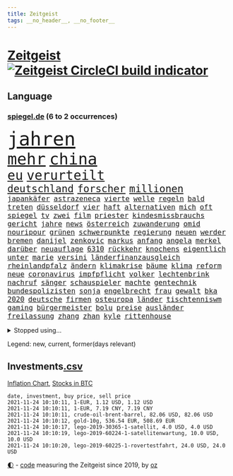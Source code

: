 ```yaml
---
title: Zeitgeist
tags: __no_header__, __no_footer__
---
```


# [Zeitgeist](https://oliz.io/zeitgeist/) [![Zeitgeist CircleCI build indicator](https://circleci.com/gh/ooz/zeitgeist.svg?style=shield)](https://circleci.com/gh/ooz/zeitgeist)

## Language

<h3><a href="https://www.spiegel.de" target="_blank">spiegel.de</a> (6 to 2 occurrences)</h3>
<p style="font-family:monospace">
<span style="font-size:32pt"><a href="news_links.html#jahren" class="current">jahren</a></span>
<br>
<span style="font-size:27pt"><a href="news_links.html#mehr" class="current">mehr</a></span>
<span style="font-size:27pt"><a href="news_links.html#china" class="current">china</a></span>
<br>
<span style="font-size:22pt"><a href="news_links.html#eu" class="current">eu</a></span>
<span style="font-size:22pt"><a href="news_links.html#verurteilt" class="current">verurteilt</a></span>
<br>
<span style="font-size:17pt"><a href="news_links.html#deutschland" class="current">deutschland</a></span>
<span style="font-size:17pt"><a href="news_links.html#forscher" class="current">forscher</a></span>
<span style="font-size:17pt"><a href="news_links.html#millionen" class="current">millionen</a></span>
<br>
<span style="font-size:12pt"><a href="news_links.html#japankäfer" class="new">japankäfer</a></span>
<span style="font-size:12pt"><a href="news_links.html#astrazeneca" class="current">astrazeneca</a></span>
<span style="font-size:12pt"><a href="news_links.html#vierte" class="current">vierte</a></span>
<span style="font-size:12pt"><a href="news_links.html#welle" class="current">welle</a></span>
<span style="font-size:12pt"><a href="news_links.html#regeln" class="current">regeln</a></span>
<span style="font-size:12pt"><a href="news_links.html#bald" class="current">bald</a></span>
<span style="font-size:12pt"><a href="news_links.html#treten" class="current">treten</a></span>
<span style="font-size:12pt"><a href="news_links.html#düsseldorf" class="current">düsseldorf</a></span>
<span style="font-size:12pt"><a href="news_links.html#vier" class="current">vier</a></span>
<span style="font-size:12pt"><a href="news_links.html#haft" class="current">haft</a></span>
<span style="font-size:12pt"><a href="news_links.html#alternativen" class="current">alternativen</a></span>
<span style="font-size:12pt"><a href="news_links.html#mich" class="current">mich</a></span>
<span style="font-size:12pt"><a href="news_links.html#oft" class="current">oft</a></span>
<span style="font-size:12pt"><a href="news_links.html#spiegel" class="current">spiegel</a></span>
<span style="font-size:12pt"><a href="news_links.html#tv" class="current">tv</a></span>
<span style="font-size:12pt"><a href="news_links.html#zwei" class="current">zwei</a></span>
<span style="font-size:12pt"><a href="news_links.html#film" class="current">film</a></span>
<span style="font-size:12pt"><a href="news_links.html#priester" class="current">priester</a></span>
<span style="font-size:12pt"><a href="news_links.html#kindesmissbrauchs" class="current">kindesmissbrauchs</a></span>
<span style="font-size:12pt"><a href="news_links.html#gericht" class="current">gericht</a></span>
<span style="font-size:12pt"><a href="news_links.html#jahre" class="current">jahre</a></span>
<span style="font-size:12pt"><a href="news_links.html#news" class="current">news</a></span>
<span style="font-size:12pt"><a href="news_links.html#österreich" class="current">österreich</a></span>
<span style="font-size:12pt"><a href="news_links.html#zuwanderung" class="current">zuwanderung</a></span>
<span style="font-size:12pt"><a href="news_links.html#omid" class="current">omid</a></span>
<span style="font-size:12pt"><a href="news_links.html#nouripour" class="current">nouripour</a></span>
<span style="font-size:12pt"><a href="news_links.html#grünen" class="current">grünen</a></span>
<span style="font-size:12pt"><a href="news_links.html#schwerpunkte" class="new">schwerpunkte</a></span>
<span style="font-size:12pt"><a href="news_links.html#regierung" class="current">regierung</a></span>
<span style="font-size:12pt"><a href="news_links.html#neuen" class="current">neuen</a></span>
<span style="font-size:12pt"><a href="news_links.html#werder" class="current">werder</a></span>
<span style="font-size:12pt"><a href="news_links.html#bremen" class="current">bremen</a></span>
<span style="font-size:12pt"><a href="news_links.html#danijel" class="new">danijel</a></span>
<span style="font-size:12pt"><a href="news_links.html#zenkovic" class="new">zenkovic</a></span>
<span style="font-size:12pt"><a href="news_links.html#markus" class="current">markus</a></span>
<span style="font-size:12pt"><a href="news_links.html#anfang" class="current">anfang</a></span>
<span style="font-size:12pt"><a href="news_links.html#angela" class="current">angela</a></span>
<span style="font-size:12pt"><a href="news_links.html#merkel" class="current">merkel</a></span>
<span style="font-size:12pt"><a href="news_links.html#darüber" class="current">darüber</a></span>
<span style="font-size:12pt"><a href="news_links.html#neuauflage" class="current">neuauflage</a></span>
<span style="font-size:12pt"><a href="news_links.html#6310" class="new">6310</a></span>
<span style="font-size:12pt"><a href="news_links.html#rückkehr" class="current">rückkehr</a></span>
<span style="font-size:12pt"><a href="news_links.html#knochens" class="new">knochens</a></span>
<span style="font-size:12pt"><a href="news_links.html#eigentlich" class="current">eigentlich</a></span>
<span style="font-size:12pt"><a href="news_links.html#unter" class="current">unter</a></span>
<span style="font-size:12pt"><a href="news_links.html#marie" class="new">marie</a></span>
<span style="font-size:12pt"><a href="news_links.html#versini" class="new">versini</a></span>
<span style="font-size:12pt"><a href="news_links.html#länderfinanzausgleich" class="new">länderfinanzausgleich</a></span>
<span style="font-size:12pt"><a href="news_links.html#rheinlandpfalz" class="current">rheinlandpfalz</a></span>
<span style="font-size:12pt"><a href="news_links.html#ändern" class="current">ändern</a></span>
<span style="font-size:12pt"><a href="news_links.html#klimakrise" class="current">klimakrise</a></span>
<span style="font-size:12pt"><a href="news_links.html#bäume" class="current">bäume</a></span>
<span style="font-size:12pt"><a href="news_links.html#klima" class="current">klima</a></span>
<span style="font-size:12pt"><a href="news_links.html#reform" class="current">reform</a></span>
<span style="font-size:12pt"><a href="news_links.html#neue" class="current">neue</a></span>
<span style="font-size:12pt"><a href="news_links.html#coronavirus" class="current">coronavirus</a></span>
<span style="font-size:12pt"><a href="news_links.html#impfpflicht" class="current">impfpflicht</a></span>
<span style="font-size:12pt"><a href="news_links.html#volker" class="current">volker</a></span>
<span style="font-size:12pt"><a href="news_links.html#lechtenbrink" class="new">lechtenbrink</a></span>
<span style="font-size:12pt"><a href="news_links.html#nachruf" class="current">nachruf</a></span>
<span style="font-size:12pt"><a href="news_links.html#sänger" class="current">sänger</a></span>
<span style="font-size:12pt"><a href="news_links.html#schauspieler" class="current">schauspieler</a></span>
<span style="font-size:12pt"><a href="news_links.html#machte" class="current">machte</a></span>
<span style="font-size:12pt"><a href="news_links.html#gentechnik" class="new">gentechnik</a></span>
<span style="font-size:12pt"><a href="news_links.html#bundespolizisten" class="new">bundespolizisten</a></span>
<span style="font-size:12pt"><a href="news_links.html#sonja" class="new">sonja</a></span>
<span style="font-size:12pt"><a href="news_links.html#engelbrecht" class="new">engelbrecht</a></span>
<span style="font-size:12pt"><a href="news_links.html#frau" class="current">frau</a></span>
<span style="font-size:12pt"><a href="news_links.html#gewalt" class="current">gewalt</a></span>
<span style="font-size:12pt"><a href="news_links.html#bka" class="current">bka</a></span>
<span style="font-size:12pt"><a href="news_links.html#2020" class="current">2020</a></span>
<span style="font-size:12pt"><a href="news_links.html#deutsche" class="current">deutsche</a></span>
<span style="font-size:12pt"><a href="news_links.html#firmen" class="current">firmen</a></span>
<span style="font-size:12pt"><a href="news_links.html#osteuropa" class="current">osteuropa</a></span>
<span style="font-size:12pt"><a href="news_links.html#länder" class="current">länder</a></span>
<span style="font-size:12pt"><a href="news_links.html#tischtenniswm" class="new">tischtenniswm</a></span>
<span style="font-size:12pt"><a href="news_links.html#gaming" class="new">gaming</a></span>
<span style="font-size:12pt"><a href="news_links.html#bürgermeister" class="current">bürgermeister</a></span>
<span style="font-size:12pt"><a href="news_links.html#bolu" class="new">bolu</a></span>
<span style="font-size:12pt"><a href="news_links.html#preise" class="current">preise</a></span>
<span style="font-size:12pt"><a href="news_links.html#ausländer" class="current">ausländer</a></span>
<span style="font-size:12pt"><a href="news_links.html#freilassung" class="current">freilassung</a></span>
<span style="font-size:12pt"><a href="news_links.html#zhang" class="current">zhang</a></span>
<span style="font-size:12pt"><a href="news_links.html#zhan" class="current">zhan</a></span>
<span style="font-size:12pt"><a href="news_links.html#kyle" class="current">kyle</a></span>
<span style="font-size:12pt"><a href="news_links.html#rittenhouse" class="new">rittenhouse</a></span>
</p>
<details>
<summary>Stopped using...</summary>
<p class="former" style="font-size:12pt">
ausgebrochen(398) eindrücke(398) timo(398) himmel(397) israelische(397) pakistan(397) coronainfizierte(396) erfahren(396) flüge(396) geschichten(396) her(396) 35(395) beschäftigt(395) kauft(395) summe(395) talent(395) einsatzkräfte(394) gründe(394) unabhängigkeit(394) zwingt(394) abgang(393) arm(393) begeistern(393) brauchte(393) coronatest(393) ddr(393) evakuiert(393) fraktionschef(393) gerhard(393) geschützt(393) gezeigt(393) hinweisen(393) rettungsschiff(393) unerwartet(393) and(392) aufmerksamkeit(392) bereitet(392) eindruck(392) libanon(392) nahmen(392) schmeckt(392) suchte(392) verstößen(392) besucht(391) bildung(391) brexit(391) favoriten(391) flüchten(391) fort(391) geschrieben(391) haftstrafe(391) kandidat(391) kapitän(391) namens(391) strafen(391) 44(390) analyse(390) anschuldigungen(390) aufstieg(390) berühmt(390) bewohner(390) fahrzeuge(390) künstler(390) leid(390) mancherorts(390) meinem(390) persönlich(390) scheidet(390) stammen(390) verlässt(390) zentrum(390) amazon(389) big(389) franziska(389) gebaut(389) geholt(389) gewissen(389) giffey(389) herkunft(389) kräftig(389) nahen(389) rechts(389) bezeichnet(388) hubschrauber(388) interessiert(388) mario(388) persönlichen(388) respekt(388) schoss(388) schwangere(388) schweigen(388) verlief(388) abwehr(387) beantragen(387) dominiert(387) dubai(387) erfolgreiche(387) hunderten(387) konzernchef(387) legendären(387) lehnen(387) maß(387) stuft(387) veröffentlichte(387) österreichischen(387) erheben(386) erhoben(386) freigestellt(386) gerecht(386) leitung(386) scheiterte(386) schwester(386) sprang(386) spätestens(386) unionsfraktionschef(386) unrecht(386) üben(386) anschließend(385) demonstrationen(385) ehren(385) heißen(385) literatur(385) rekordhoch(385) schwieg(385) usjustizministerium(385) west(385) wofür(385) wurzeln(385) zensur(385) zinsen(385) 34(384) 99(384) käufer(384) langen(384) ringt(384) russell(384) weitergegeben(384) wochenlang(384) wolle(384) erkenntnisse(383) flughäfen(383) format(383) gedreht(383) gelöst(383) hunde(383) mutige(383) selben(383) umstritten(383) andrej(382) bill(382) dreht(382) engagement(382) erschüttert(382) hauses(382) institut(382) konflikte(382) regierungspartei(382) 19jährige(381) aufnahme(381) dominanz(381) erinnern(381) fernen(381) freie(381) geklärt(381) grünheide(381) moskaus(381) rassistischen(381) stärke(381) umsetzen(381) verbreiten(381) 61(380) fauci(380) kleines(380) normalität(380) offensive(380) schönsten(380) stanley(380) verspielt(380) atem(379) besserung(379) dich(379) filmen(379) automobilgeschichte(378) befeuern(378) begeisterten(378) clinton(378) geführt(378) irren(378) verfehlt(378) verschwanden(378) österreicher(378) 11000(377) alice(377) arabische(377) herr(377) loswerden(377) schlimmste(377) lernt(376) modell(376) spotify(376) umfragen(376) 900(375) anja(375) entwickeln(375) genauso(375) nachgewiesen(375) zwischenzeitlich(375) grundgesetz(374) grünenchef(374) ständig(374) uefa(374) virologen(374) aufschwung(373) begeistert(373) erfunden(373) herz(373) jene(373) klassiker(373) überholt(373) aufstellen(372) erdbeben(372) fehlten(372) robin(372) vieles(372) premierministers(371) rose(371) spiegeltitelstory(371) verband(371) zugelassenen(371) enge(370) golden(370) münster(370) schnellste(370) architekt(369) barbara(369) milliardenhöhe(369) vorgegangen(369) konsum(368) tvserie(368) antrag(367) ausgesetzt(367) bruce(367) engpässe(367) jürgen(367) km/h(367) rahmen(367) schneider(367) verklagen(367) 19jähriger(366) kate(366) kunstwerk(366) rasen(366) arminia(365) außerhalb(364) beauftragt(364) boomen(364) bürgerinnen(364) erfährt(363) mülheim(363) vorbereitung(362) wirbel(362) impfstoffe(361) vergangen(361) warfen(361) bundeswehrsoldaten(360) flagge(360) ämter(360) fußballem(359) kapitel(359) nebenbei(359) söhne(358) verheerend(358) katharina(357) klees(357) lachen(357) america(356) dortmunder(355) stört(355) chemikalien(354) schätzen(354) abgeschlossen(352) tuchel(352) smartphones(350) unterbrochen(350) reportage(347) schmerz(347) usbundesstaaten(347) herausforderungen(346) fluss(345) impfdosen(345) kleinkind(345) rodrigo(345) missbrauchskomplex(344) staatsoberhaupt(344) gefecht(343) inhaftierten(343) tschechische(343) ausgetragen(342) beobachtung(342) knacken(341) service(341) bundesverfassungsgerichts(340) palästinenser(340) vergeltung(339) vorlegen(338) divers(337) gesichter(336) topspiel(336) ertrank(333) indiana(333) italienischer(332) klarheit(332) gewusst(331) cdu/csu(330) prozessbeginn(328) krawalle(326) rechter(326) herauszufinden(325) unfällen(324) 13jährige(321) 58(318) inhaltlich(316) schärfer(316) solches(315) würzburg(313) grünenpolitikerin(310) hartz(310) leiter(309) spannung(308) hungern(306) wetterdienst(306) seniorin(304) katzen(303) motivation(302) nordosten(301) befanden(300) unterschrift(297) urlaubsinsel(296) knappen(295) gewinne(293) harmlos(293) eingehen(292) adler(290) iv(280) autobauer(279) blaue(276) verschickt(273) abreise(269) bundesweiten(269) taucher(269) oberhaupt(268) radsportler(268) 230(264) gelöscht(263) bewerben(259) bahnverkehr(255) fluggesellschaft(252) kannte(251) großstädten(248) konkreten(248) recherche(248) verstörend(247) abbruch(246) direkten(245) echter(245) rausch(243) grundrechte(240) premierministerin(237) abbringen(236) abheben(236) bürgerrechtler(236) konservative(235) krimi(235) email(234) schwerin(234) einsätzen(232) szenarien(231) duterte(230) geimpften(229) orte(228) bildzeitung(220) gebeten(218) abgeschnitten(214) rekordtief(214) ermittlungsverfahren(213) lieder(212) paralympics(211) ausrichten(210) angespült(209) wunde(208) zahlungsmittel(208) asyl(204) verlag(204) mitverantwortlich(203) bergung(202) kanadischen(200) ferdinand(199) 350(198) heldin(198) aufhören(197) regierungstruppen(191) pflegen(187) zufriedener(187) achtung(185) angeschaut(184) simone(183) vereine(183) grünes(182) baerbocks(181) jubel(179) loben(179) 2013(178) japanischen(178) übergriff(178) begraben(177) einheiten(177) hamas(177) halbzeit(176) ungerecht(171) hofmann(169) bond(168) besonderes(166) seltenes(166) pipelines(165) hardliner(164) manta(164) auszusetzen(163) erwarte(163) notenbank(163) palästinensische(163) peinlich(163) 83(162) kriegsende(162) thriller(161) eigner(160) autofahrern(159) engagiert(159) gegend(158) wirkten(157) litten(156) nrwcdu(156) jamie(155) karim(155) vorsicht(155) ängste(155) kluft(154) abrechnung(153) bundesfinanzhof(153) auftaktspiel(152) grönland(152) ruinen(152) videoaufnahmen(151) energieagentur(149) zusammenarbeiten(148) weser(147) pandemien(145) welterfolg(145) erlebnisse(144) spitzen(142) treibstoff(142) zugriff(142) staatspräsidenten(141) benzinpreis(140) cumexskandal(139) end(139) netzwerks(138) scheiterten(138) finder(137) kopfschmerzen(137) sammelt(137) verarbeiten(137) ambitionierte(136) bestseller(136) frühzeitig(135) gesichtserkennung(135) profil(135) zentralbank(135) aktueller(134) ardern(133) erhöhte(133) jacinda(133) längerer(133) neuseelands(133) asylanträge(132) inflationsrate(132) atommüll(131) engländer(131) lebensmitteln(131) rechtsstaatlichkeit(131) vormittag(131) ausrücken(130) notwendig(130) unseres(130) wundert(130) 77jährige(129) erbeutet(129) tankstelle(129) sogleich(127) alarmbereitschaft(126) geschlossenheit(126) giftigen(126) aufregendsten(125) bemängelt(125) pflegte(125) strobl(125) erhöhtes(123) ressort(123) bekennt(122) furcht(122) freute(121) frühestens(121) mauerbau(121) 9(120) rückstau(120) täglichen(120) wesentlich(120) visa(119) anwesen(118) demenz(118) düster(118) neugeborene(118) norwegische(118) senatoren(118) unterrichten(118) ausgabe(117) heim(117) süddeutschland(117) verheerende(117) vorgänge(117) funk(116) verbunden(116) justizstreit(115) klimabericht(115) psychiatrie(115) lukaku(113) romelu(113) usmilitär(113) axel(112) miloš(112) mo(112) zeman(112) gerichtlich(111) missbrauchte(111) stufen(111) alqaida(110) grenzkontrollen(110) symptomen(110) bdi(109) werkstatt(109) zugestimmt(109) übertraf(109) aiwanger(108) sang(108) ätna(108) 1994(107) linkenfraktionschef(107) übte(107) verlassenen(104) waldbrand(104) wunderkind(104) zauber(104) disney(102) raser(102) abschiebungen(101) außergewöhnliche(101) ermordung(101) fällig(101) gedroht(101) löbel(101) medizinischer(101) nikolas(101) ortskräfte(101) selbstkritisch(101) glänzt(100) thiel(100) bär(99) whistleblower(99) augsburger(98) fossilen(98) justizreform(98) basketballer(97) verhaftungen(97) verleger(97) versehen(97) abschiedsbesuch(96) allgemeinwissen(96) klug(96) wdr(96) wissenstest(96) buchen(95) kolumbianische(95) beirut(94) mitgerissen(94) fachen(93) fluten(93) handgreiflich(93) winde(93) amoklauf(92) beliebte(92) bergischen(92) naturschutz(92) regelwerk(92) vertragsverlängerung(92) barley(91) elternkolumne(91) evakuieren(91) finalen(91) kapitolsturm(91) katarina(91) komiker(91) rauch(91) verlorenen(91) überarbeitet(91) 0(90) entzieht(90) körperlichen(90) nachhaltiger(90) schätzt(90) unionsparteien(90) angegangen(89) bereitgestellt(89) bundesbankchef(89) herd(89) jüngster(89) moral(89) weidmann(89) erbitterten(88) kette(88) romy(88) stromschlag(88) syrische(88) tieres(88) zaza(88) 360(87) lasso(87) verbraucherzentrale(87) anschließenden(86) cumexurteil(86) electric(86) fertigte(86) jutta(86) netzwerke(86) vizepräsidentin(86) abzuwälzen(85) garage(85) gibt's(85) handballer(85) handelsverband(85) lautete(85) missbrauchsvorwürfe(85) produktionen(85) supermarktregale(85) zutritt(85) beschimpfungen(84) kisten(84) spencer(84) supermärkte(84) ch(83) sektor(83) verbinden(83) dutertes(82) killer(82) nbaprofi(82) smartphoneindustrie(82) stonehenge(82) verkehrt(82) wetzlar(82) wohnmobil(82) 1964(81) abitur(81) angemeldet(81) eswatini(81) fußgänger(81) mswati(81) nazizeit(81) swasiland(81) unterdurchschnittlich(81) verstoßes(81) brillieren(80) böen(80) fürdie(80) rückkehrer(80) selbstbewusst(80) seltenheit(80) usstars(80) ächzt(80) angepackt(79) befürchtete(79) fahrerinnen(79) hochrangiges(79) schuhe(79) umweltfreundlicher(79) verhängten(79) bewohnte(78) kräftiger(78) langes(78) schwesterparteien(78) sowjetrepublik(78) camping(77) gültig(77) konzertfilm(77) langweilig(77) marathon(77) mutterkonzerns(77) rätselhafte(77) soul(77) 'ndrangheta(76) bankenaufseher(76) einlegen(76) kandahar(76) klimaministerium(76) marsalek(76) tester(76) usstaaten(76) ächzen(76) prekäre(75) weltklimarats(75) erschien(74) gunst(74) körperliche(74) nachbarstaaten(74) verlagschef(74) raucher(73) human(72) jagger(72) lenken(72) reese(72) rights(72) siegfried(72) unbequeme(72) watch(72) witherspoon(72) aniston(71) antje(71) betreffen(71) billigen(71) einbringen(71) gestein(71) note(71) passagierzahlen(71) zurückgegeben(71) beschleunigung(70) fanexpertinnen(70) früherem(70) gärtnern(70) kunduz(70) morawiecki(70) parkplätze(70) rützel(70) werken(70) z(70) anlage(69) fiat(69) hansjoachim(69) regierte(69) verspürt(69) eugeldern(68) grenzregime(68) kusama(68) veruntreut(68) yayoi(68) ökologischen(68) 650000(67) tödlichste(67) desolaten(66) drehte(66) einspruch(66) landwirte(66) terrorverdacht(66) bbckorrespondentin(65) erklärten(65) hilferufe(65) kran(65) nacken(65) rainsford(65) relativ(65) spaziergang(65) wahlrecht(65) weitverbreitete(65) bobic(64) geleakter(64) kult(64) labour(64) ligaspiel(64) resultat(64) satte(64) taifun(64) düpiert(63) elena(63) elvis(63) niedergeschlagen(63) polizeiwache(63) presley(63) söhnen(63) versuchter(63) zwölfjähriger(63) geschwindigkeiten(62) juristisches(62) ergeben(61) faktoren(61) katastrophaler(61) kompakte(61) springer(61) verzeichnen(61) zelten(61) fühlten(60) komplizierte(60) kooperieren(60) kreta(60) wasserversorgung(60) artenvielfalt(59) manfred(59) müttern(59) starstürmer(59) uskünstler(59) wiedergeburt(59) bebte(58) craig(58) enthauptet(58) klimawende(58) klopp(58) liverpools(58) rosen(58) umgerechnet(58) uneingeschränkt(58) bands(57) kirk(57) mastercard(57) staatsbesuch(57) berufliches(56) böse(56) privathaushalte(56) verletzungspause(56) 36jähriger(55) beleben(55) buchpreis(55) geordnete(55) hamid(55) predigt(55) samira(55) schlagzeuger(55) delivery(54) forever(54) gefährde(54) heimspiel(54) hero(54) immobilien(54) lkwfahrern(54) pantherfortsetzung(54) preiserhöhungen(54) universität(54) wakanda(54) wirbelsturm(54) anhörung(53) drummer(53) linkedin(53) nuklear(53) oper(53) vegan(53) behinderungen(52) betriebenen(52) exakt(52) grenzbeamte(52) investiert(52) ließe(52) male(52) zurückhaltung(52) ägäis(52) bisweilen(51) architekten(50) defekten(50) erpressung(50) fredi(50) medienhäuser(50) standard(50) 73(49) balloon(49) erneuerbarer(49) gleichen(49) heidenheim(49) werner(49) erfreut(48) jasmina(48) kampfabstimmung(48) kuhnke(48) millionenbußgeld(48) hang(47) rotlichtviertel(47) rücktrittsforderungen(47) schwachstellen(47) guide(46) kzgedenkstätte(46) stach(46) state(46) angehören(45) lahmt(45) natascha(45) rosenheim(45) saudischen(45) teamkollegin(45) zusage(45) abbau(44) adeyemi(44) dringender(44) spdvorsitzende(44) sportwagen(44) vergessenheit(44) verhütungsmittel(44) überschaubare(44) fressen(43) genfer(43) schott(43) 1138(42) gewölbe(42) kinderinterview(42) verlorene(42) bundestagswahlen(41) grenzregion(41) haqqani(41) innovationen(41) mitteilt(41) protests(41) rauchen(41) royals(41) sirajuddin(41) spielabbruch(41) vormonat(41) wmkonkurrenten(41) angeschlossen(40) digitales(40) rochen(40) worum(40) brooklyn(39) championsleaguespiel(39) exklusiven(39) geheim(39) geständnis(39) herzschlaggesetz(39) hoffnungsträger(39) nahenden(39) vertieft(39) 81jähriger(38) auszugehen(38) finanzbeamter(38) lösungen(38) rotgrünroten(38) routine(38) räumung(38) tierschutzgesetz(38) 19jährigen(37) entführte(37) indopazifik(37) straftaten(37) fischers(36) grippe(36) klargestellt(36) papiermangel(36) saudiarabiens(36) siedlung(36) tuberkulose(36) bombenanschlag(35) bundesligatopspiel(35) lazio(35) leslie(35) militärischer(35) wettrüsten(35) zuflucht(35) geschlechter(34) menschlichen(34) pakete(34) söldnertruppe(34) 81jährige(33) beben(33) mehrfamilienhaus(32) wiens(32) gefälschtem(31) gesuche(31) komplott(31) mitmischen(31) pflichten(31) politikbetrieb(31) solidarisch(31) sparte(31) ableger(30) bekräftigt(30) erklärungen(30) euländern(30) feministisch(30) inhalt(30) kursieren(30) lächerlich(30) mittelfinger(30) vermitteln(30) weltraumtourismus(30) abstinent(29) babiš(29) freihandelsabkommen(29) interviewen(29) türsteher(29) bahnmitarbeiter(28) durchgefallen(28) rätselt(28) sexleben(28) syrers(28) wehrlos(28) bestehenden(27) 96jährige(26) deutschlandweit(26) nachfolgern(26) zugausfällen(26) batman(25) blödsinn(25) engem(25) englisch(25) richtern(25) weißes(25) wählten(25) erstellen(24) falschinformationen(24) gasmarkt(24) hadern(24) joy(24) zentralen(24) erneuerung(23) faszinierend(23) mächtig(23) unangenehmen(23) beratungen(22) angesprochen(21) dachau(21) putzplan(21) verbindliche(21) wmrhythmus(21) altstadt(20) betrugsvorwürfe(20) drogenkrieg(20) erneuerbaren(20) fernverkehr(20) fluglinie(20) gratuliert(20) grundversorgung(20) irving(20) kyrie(20) migrant(20) tabak(20) traurigkeit(20) weinsberg(20) 78(19) coldplay(19) profiliertesten(19) rucksack(19) steckten(19) wahltag(19) warteschlangen(19) berlinwahl(18) datenleck(18) direkte(18) lieferwagen(18) populisten(18) rückfällig(18) sondierungen(18) spezielle(18) steilvorlage(18) ambitioniert(17) haifa(17) kollaboration(17) raketenabwehr(17) ruhig(17) streich(17) warburg(17) zeitgeist(17) überalterung(17) fanartikel(16) freiewählerchef(16) klimafreundlicher(16) kongo(16) köpi(16) londonerin(16) steuerdeals(16) borchardt(15) erzeugt(15) landeswahlleiterin(15) schlachter(15) sssiggi(15) vermutete(15) billionenschweren(14) diwstudie(14) europapokal(14) hyperschallrakete(14) inhaltliche(14) kläger(14) libanons(14) sondierungsgesprächen(14) streamer(14) vorlage(14) 1974(13) abtreibungsverbot(13) aufträgen(13) cdumachtkampf(13) express(13) filmteam(13) gasversorgung(13) gleichermaßen(13) misshandeln(13) övp(13) 93(12) diskussionskultur(12) entwickler(12) gaspreisen(12) todesopfern(12) 174(11) arbeitskräften(11) davidstern(11) staates(11)
</p>
</details>
<p>Legend: <span class="new">new</span>, <span class="current">current</span>, <span class="former">former(days relevant)</span></p>

## Investments[.csv](investments.csv)

[Inflation Chart](https://inflationchart.com),
[Stocks in BTC](https://stonksinbtc.xyz/)

```
date, investment, buy price, sell price
2021-11-24 10:10:11, 1-EUR, 1.12 USD, 1.12 USD
2021-11-24 10:10:11, 1-EUR, 7.19 CNY, 7.19 CNY
2021-11-24 10:10:11, crude-oil-brent-barrel, 82.06 USD, 82.06 USD
2021-11-24 10:10:12, gold-10g, 536.54 EUR, 508.69 EUR
2021-11-24 10:10:17, lego-2019-30365-1-satellit, 4.0 USD, 4.0 USD
2021-11-24 10:10:19, lego-2019-60224-1-satellitenwartung, 10.0 USD, 10.0 USD
2021-11-24 10:10:20, lego-2019-60225-1-rovertestfahrt, 24.0 USD, 24.0 USD
```

<footer>
<a href="javascript:toggleTheme()" class="nav">🌓</a>
- <a href="https://github.com/ooz/zeitgeist">code</a> measuring the Zeitgeist since 2019, by <a href="https://oliz.io">oz</a>
</footer>
